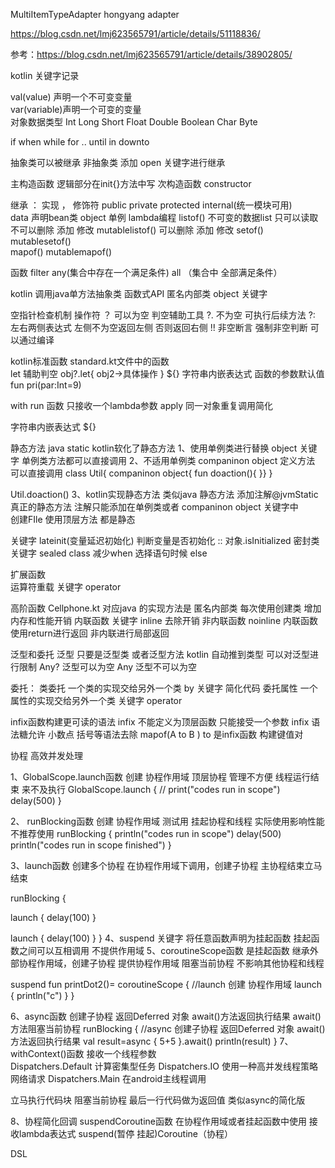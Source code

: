 MultiItemTypeAdapter hongyang adapter

https://blog.csdn.net/lmj623565791/article/details/51118836/

 参考：https://blog.csdn.net/lmj623565791/article/details/38902805/

 kotlin 关键字记录

 val(value) 声明一个不可变变量  
 var(variable)声明一个可变的变量  
 对象数据类型 Int Long Short Float Double Boolean Char Byte  

 if when  while for   ..  until in downto

抽象类可以被继承 非抽象类  添加 open 关键字进行继承 
 
主构造函数   逻辑部分在init{}方法中写
次构造函数 constructor

继承 ： 实现 ，
修饰符 public  private  protected internal(统一模块可用)  
data 声明bean类
object 单例
lambda编程
listof()  不可变的数据list 只可以读取 不可以删除 添加 修改
mutablelistof()    可以删除 添加 修改
setof() 
mutablesetof()  
mapof() 
mutablemapof()

函数 filter 
any(集合中存在一个满足条件) 
all （集合中 全部满足条件）
 
kotlin 调用java单方法抽象类 函数式API  匿名内部类 object 关键字 

空指针检查机制  操作符 ？ 可以为空 
判空辅助工具 ?.  不为空 可执行后续方法
?:   左右两侧表达式  左侧不为空返回左侧 否则返回右侧
!! 非空断言 强制非空判断 可以通过编译 


kotlin标准函数 standard.kt文件中的函数  
let 辅助判空 obj?.let{
obj2->具体操作
}
${} 字符串内嵌表达式 
函数的参数默认值 fun pri(par:Int=9)

with
run 函数 只接收一个lambda参数 
apply  同一对象重复调用简化


字符串内嵌表达式 ${}

静态方法 java  static 
kotlin软化了静态方法 1、使用单例类进行替换 object 关键字 单例类方法都可以直接调用
                   2、不适用单例类   companinon object 定义方法 可以直接调用
class Util{
companinon object{
fun doaction(){
}}
}

Util.doaction()
3、kotlin实现静态方法   类似java 静态方法  添加注解@jvmStatic 真正的静态方法 注解只能添加在单例类或者 companinon object
关键字中  
创建FIle 使用顶层方法  都是静态

关键字 lateinit(变量延迟初始化) 
判断变量是否初始化 :: 对象.isInitialized
密封类关键字 sealed class 减少when 选择语句时候 else

 扩展函数  
 运算符重载 关键字 operator

高阶函数 Cellphone.kt
对应java 的实现方法是 匿名内部类 每次使用创建类 增加内存和性能开销
内联函数 关键字 inline 去除开销  非内联函数 noinline 
内联函数使用return进行返回  非内联进行局部返回




泛型和委托
泛型 只要是泛型类 或者泛型方法 kotlin 自动推到类型  可以对泛型进行限制 
Any? 泛型可以为空  Any 泛型不可以为空

委托： 类委托 一个类的实现交给另外一个类  by 关键字 简化代码
      委托属性  一个属性的实现交给另外一个类 关键字 operator

infix函数构建更可读的语法
infix 不能定义为顶层函数  只能接受一个参数 
infix 语法糖允许 小数点 括号等语法去除
mapof(A to B ) to 是infix函数 构建键值对

协程 高效并发处理

1、GlobalScope.launch函数 创建 协程作用域   顶层协程 管理不方便 线程运行结束 来不及执行
GlobalScope.launch {
//        print("codes run in scope")
delay(500)
}

2、 runBlocking函数 创建 协程作用域  测试用 挂起协程和线程 实际使用影响性能 不推荐使用
runBlocking {
println("codes run in scope")
delay(500)
println("codes run in scope finished")
}

3、launch函数 创建多个协程  在协程作用域下调用，创建子协程 主协程结束立马结束

runBlocking {

launch {
delay(100)
}

launch {
            delay(100)
        }
    }
4、suspend 关键字 将任意函数声明为挂起函数 挂起函数之间可以互相调用 不提供作用域
5、coroutineScope函数 是挂起函数    继承外部协程作用域，创建子协程 提供协程作用域
阻塞当前协程 不影响其他协程和线程

suspend fun printDot2()= coroutineScope {
//launch    创建 协程作用域
launch {
println("c")
}
}

6、async函数 创建子协程 返回Deferred 对象  await()方法返回执行结果  await()方法阻塞当前协程
runBlocking {
//async 创建子协程 返回Deferred 对象  await()方法返回执行结果
val result=async {
5+5
}.await()
println(result)
}
7、withContext()函数 接收一个线程参数    
Dispatchers.Default 计算密集型任务
Dispatchers.IO  使用一种高并发线程策略 网络请求
Dispatchers.Main 在android主线程调用

立马执行代码块 阻塞当前协程 最后一行代码做为返回值 类似async的简化版

8、协程简化回调 
suspendCoroutine函数 在协程作用域或者挂起函数中使用 接收lambda表达式 
suspend(暂停 挂起)Coroutine（协程）


DSL




